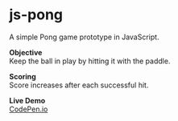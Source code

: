 # js-pong
A simple Pong game prototype in JavaScript.
  
**Objective**\
Keep the ball in play by hitting it with the paddle.
  
**Scoring**\
Score increases after each successful hit.
  
**Live Demo**\
[CodePen.io](https://codepen.io/orestis-tanis/pen/oNgWqLZ)
